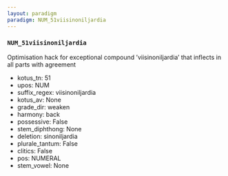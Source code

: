 ```yaml
---
layout: paradigm
paradigm: NUM_51viisinoniljardia
---
```

### ` NUM_51viisinoniljardia `

Optimisation hack for exceptional compound ’viisinoniljardia’ that inflects in all parts with agreement
* kotus_tn: 51
* upos: NUM
* suffix_regex: viisinoniljardia
* kotus_av: None
* grade_dir: weaken
* harmony: back
* possessive: False
* stem_diphthong: None
* deletion: sinoniljardia
* plurale_tantum: False
* clitics: False
* pos: NUMERAL
* stem_vowel: None
